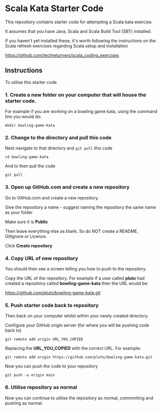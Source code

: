 # Scala Kata Starter Code

This repository contains starter code for attempting a Scala kata exercise.

It assumes that you have Java, Scala and Scala Build Tool (SBT) installed.

If you haven't yet installed these, it's worth following the instructions on the Scala refresh exercises regarding Scala setup and installation

https://github.com/techreturners/scala_coding_exercises

## Instructions

To utilise this starter code

### 1. Create a new folder on your computer that will house the starter code.

For example if you are working on a bowling game kata, using the command line you would do:

```
mkdir bowling-game-kata
```

### 2. Change to the directory and pull this code

Next navigate to that directory and `git pull` this code

```
cd bowling-game-kata
```

And to then pull the code

```
git pull 
```

### 3. Open up GitHub.com and create a new repository

Go to GitHub.com and create a new repository.

Give the repository a name - suggest naming the repository the same name as your folder

Make sure it is **Public**

Then leave everything else as blank. So do NOT create a README, GitIgnore or Licence.

Click **Create repository**

### 4. Copy URL of new repository

You should then see a screen telling you how to push to the repository.

Copy the URL of the repository. For example if a user called **pluto** had created a repository called **bowling-game-kata** then the URL would be:

https://github.com/pluto/bowling-game-kata.git

### 5. Push starter code back to repository

Then back on your computer whilst within your newly created directory. 

Configure your GitHub origin server (for where you will be pushing code back to)

```
git remote add origin URL_YOU_COPIED
```

Replacing the **URL_YOU_COPIED** with the correct URL. For example:

```
git remote add origin https://github.com/pluto/bowling-game-kata.git
```

Now you can push the code to your repository

```
git push -u origin main
```

### 6. Utilise repository as normal

Now you can continue to utilise the repository as normal, commmiting and pushing as normal.


